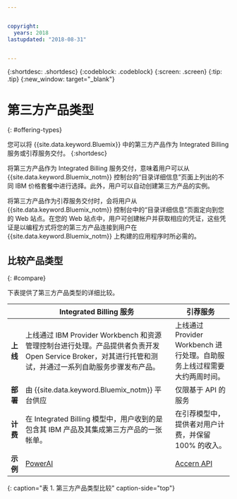 ```yaml
---


copyright:
  years: 2018
lastupdated: "2018-08-31"


---
```


{:shortdesc: .shortdesc}
{:codeblock: .codeblock}
{:screen: .screen}
{:tip: .tip}
{:new_window: target="_blank"}

# 第三方产品类型
{: #offering-types}

您可以将 {{site.data.keyword.Bluemix}} 中的第三方产品作为 Integrated Billing 服务或引荐服务交付。
{:shortdesc}

将第三方产品作为 Integrated Billing 服务交付，意味着用户可以从 {{site.data.keyword.Bluemix_notm}} 控制台的“目录详细信息”页面上列出的不同 IBM 价格套餐中进行选择。此外，用户可以自动创建第三方产品的实例。

将第三方产品作为引荐服务交付时，会将用户从 {{site.data.keyword.Bluemix_notm}} 控制台中的“目录详细信息”页面定向到您的 Web 站点。在您的 Web 站点中，用户可创建帐户并获取相应的凭证，这些凭证是以编程方式将您的第三方产品连接到用户在 {{site.data.keyword.Bluemix_notm}} 上构建的应用程序时所必需的。

## 比较产品类型
{: #compare}

下表提供了第三方产品类型的详细比较。

|  | Integrated Billing 服务|引荐服务|
|---|---|---|
|**上线**|上线通过 IBM Provider Workbench 和资源管理控制台进行处理。产品提供者负责开发 Open Service Broker，对其进行托管和测试，并通过一系列自助服务步骤发布产品。|上线通过 Provider Workbench 进行处理。自助服务上线过程需要大约两周时间。|
|**部署**|由 {{site.data.keyword.Bluemix_notm}} 平台供应|仅限基于 API 的服务|
|**计费**|在 Integrated Billing 模型中，用户收到的是包含其 IBM 产品及其集成第三方产品的一张帐单。|在引荐模型中，提供者对用户计费，并保留 100% 的收入。|
|**示例**|[PowerAI](https://console.bluemix.net/catalog/services/powerai)|[Accern API](https://console.bluemix.net/catalog/services/accern-api)|
{: caption="表 1. 第三方产品类型比较" caption-side="top"}

